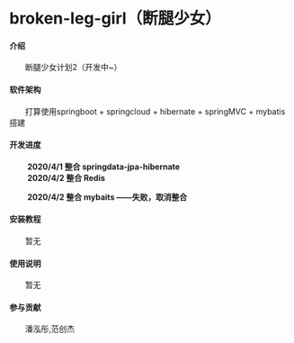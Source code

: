 # broken-leg-girl（断腿少女）

#### 介绍
  &emsp;&emsp;断腿少女计划2（开发中~）  

#### 软件架构
  &emsp;&emsp;打算使用springboot + springcloud + hibernate + springMVC + mybatis搭建

#### 开发进度
  &emsp;&emsp; **2020/4/1 整合 springdata-jpa-hibernate**  
  &emsp;&emsp; **2020/4/2 整合 Redis** 

  &emsp;&emsp; **2020/4/2 整合 mybaits ——失败，取消整合** 

#### 安装教程
  &emsp;&emsp;暂无

#### 使用说明

  &emsp;&emsp;暂无

#### 参与贡献

  &emsp;&emsp;潘泓彤,范创杰
